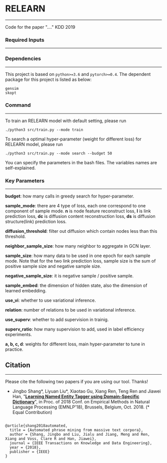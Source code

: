 # RELEARN
---------------

Code for the paper "...." KDD 2019

### Required Inputs
---------------


### Dependencies
---------------

This project is based on ```python>=3.6``` and ```pytorch>=0.4```. The dependent package for this project is listed as below:
```
gensim
skopt
```

### Command
---------------

To train an RELEARN model with default setting, please run
```
./python3 src/train.py --mode train
```

To search a optimal hyper-parameter (weight for different loss) for RELEARN model, please run
```
./python3 src/train.py --mode search --budget 50
```

You can specify the parameters in the bash files. The variables names are self-explained.


### Key Parameters
---------------

**budget**: how many calls in greedy search for hyper-parameter.

**sample_mode**: there are 4 type of loss, each one correspond to one component of sample mode. **n** is node feature reconstruct loss,  **l** is link prediction loss, **dc** is diffusion content reconstruction loss, **ds** is diffusion structure(link) prediction loss.

**diffusion_threshold**: filter out diffusion which contain nodes less than this threshold.

**neighbor_sample_size**: how many neighbor to aggregate in GCN layer.

**sample_size**: how many data to be used in one epoch for each sample mode. Note that for the two link prediction loss, sample size is the sum of positive sample size and negative sample size.

**negative_sample_size**: it is negative sample / positive sample.

**sample_embed**: the dimension of hidden state, also the dimension of learned embedding.

**use_vi**: whether to use variational inference.

**relation**: number of relations to be used in variational inference.

**use_superv**: whether to add supervision in trainig.

**superv_ratio**: how many supervision to add, used in label efficiency experiments.

**a, b, c, d**: weights for different loss, main hyper-parameter to tune in practice.

## Citation
---------------

Please cite the following two papers if you are using our tool. Thanks!

- Jingbo Shang*, Liyuan Liu*, Xiaotao Gu, Xiang Ren, Teng Ren and Jiawei Han, "**[Learning Named Entity Tagger using Domain-Specific Dictionary](https://arxiv.org/abs/1809.03599)**", in Proc. of 2018 Conf. on Empirical Methods in Natural Language Processing (EMNLP'18), Brussels, Belgium, Oct. 2018. (* Equal Contribution)

```

@article{shang2018automated,
  title = {Automated phrase mining from massive text corpora},
  author = {Shang, Jingbo and Liu, Jialu and Jiang, Meng and Ren, Xiang and Voss, Clare R and Han, Jiawei},
  journal = {IEEE Transactions on Knowledge and Data Engineering},
  year = {2018},
  publisher = {IEEE}
}
```
